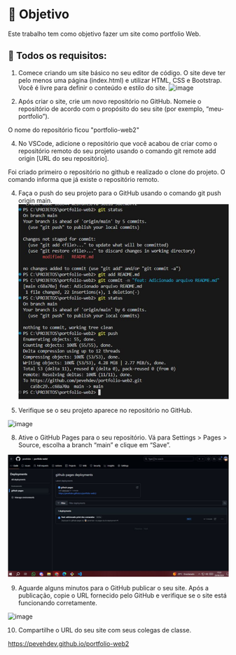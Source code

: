 # 📍 Objetivo
<p>Este trabalho tem como objetivo fazer um site como portfolio Web.</p>

## 📌 Todos os requisitos:

1. Comece criando um site básico no seu editor de código. O site deve ter pelo menos uma página (index.html) e utilizar HTML, CSS e Bootstrap. Você é livre para definir o conteúdo e estilo do site.
![image](https://github.com/user-attachments/assets/8bf313b0-4687-438b-a8c1-aa101f5b326a)



2. Após criar o site, crie um novo repositório no GitHub. Nomeie o repositório de acordo com o propósito do seu site (por exemplo, “meu-portfolio”).
   
O nome do repositório ficou "portfolio-web2"


4. No VSCode, adicione o repositório que você acabou de criar como o repositório remoto do seu projeto usando o comando git remote add origin [URL do seu repositório].

Foi criado primeiro o repositório no github e realizado o clone do projeto. O comando informa que já existe o repositório remoto.

4. Faça o push do seu projeto para o GitHub usando o comando git push origin main.
![image](https://github.com/pevehdev/portfolio-web2/blob/main/img/outros/Comandos%20%234.JPG?raw=true)


6. Verifique se o seu projeto aparece no repositório no GitHub.

![image](https://github.com/pevehdev/portfolio-web2/blob/main/img/outros/Print%20do%20projeto%20no%20reposit%C3%B3rio.JPG?raw=true)

8. Ative o GitHub Pages para o seu repositório. Vá para Settings > Pages > Source, escolha a branch “main” e clique em “Save”.

![image](https://github.com/pevehdev/portfolio-web2/blob/main/img/outros/Print%20do%20Deploy.JPG?raw=true)

9. Aguarde alguns minutos para o GitHub publicar o seu site. Após a publicação, copie o URL fornecido pelo GitHub e verifique se o site está funcionando corretamente.

![image](https://github.com/user-attachments/assets/839da287-ce86-4065-8895-729833eff691)


10. Compartilhe o URL do seu site com seus colegas de classe.

https://pevehdev.github.io/portfolio-web2
